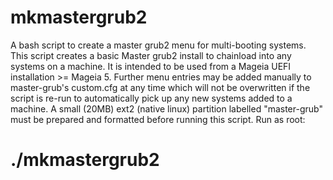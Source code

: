 # mkmastergrub2
A bash script to create a master grub2 menu for multi-booting systems.
This script creates a basic Master grub2 install to chainload
into any systems on a machine.
It is intended to be used from a Mageia UEFI installation >= Mageia 5.
Further menu entries may be added manually to master-grub's
custom.cfg at any time which will not be overwritten if the script is
re-run to automatically pick up any new systems added to a machine.
A small (20MB) ext2 (native linux) partition labelled "master-grub"
must be prepared and formatted before running this script.
Run as root:
  # ./mkmastergrub2
